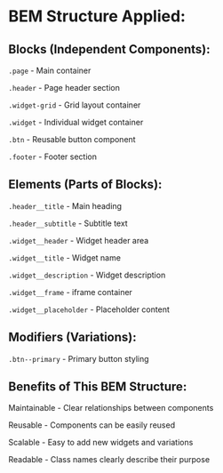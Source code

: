 # BEM Structure Applied:
## Blocks (Independent Components):

`.page` - Main container

`.header` - Page header section

`.widget-grid` - Grid layout container

`.widget` - Individual widget container

`.btn` - Reusable button component

`.footer` - Footer section

## Elements (Parts of Blocks):

`.header__title` - Main heading

`.header__subtitle` - Subtitle text

`.widget__header` - Widget header area

`.widget__title` - Widget name

`.widget__description` - Widget description

`.widget__frame` - iframe container

`.widget__placeholder` - Placeholder content

## Modifiers (Variations):

`.btn--primary` - Primary button styling

## Benefits of This BEM Structure:

Maintainable - Clear relationships between components

Reusable - Components can be easily reused

Scalable - Easy to add new widgets and variations

Readable - Class names clearly describe their purpose